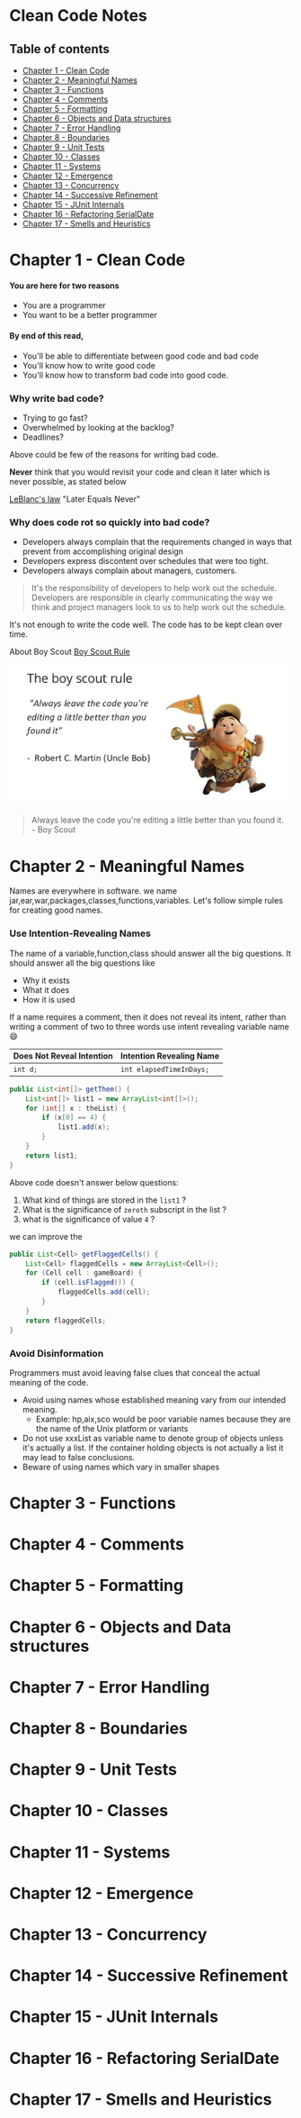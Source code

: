 # Clean Code Notes

## Table of contents

- [Chapter 1 - Clean Code](#chapter1)
- [Chapter 2 - Meaningful Names](#chapter2)
- [Chapter 3 - Functions](#chapter3)
- [Chapter 4 - Comments](#chapter4)
- [Chapter 5 - Formatting](#chapter5)
- [Chapter 6 - Objects and Data structures](#chapter6)
- [Chapter 7 - Error Handling](#chapter7)
- [Chapter 8 - Boundaries](#chapter8)
- [Chapter 9 - Unit Tests](#chapter9)
- [Chapter 10 - Classes](#chapter10)
- [Chapter 11 - Systems](#chapter11)
- [Chapter 12 - Emergence](#chapter12)
- [Chapter 13 - Concurrency](#chapter13)
- [Chapter 14 - Successive Refinement](#chapter14)
- [Chapter 15 - JUnit Internals](#chapter15)
- [Chapter 16 - Refactoring SerialDate](#chapter16)
- [Chapter 17 - Smells and Heuristics](#chapter17)

<a name = "chapter1">
<h1>Chapter 1 - Clean Code</h1>
</a>

#### You are here for two reasons

- You are a programmer
- You want to be a better programmer

#### By end of this read,

- You'll be able to differentiate between good code and bad code
- You'll know how to write good code
- You'll know how to transform bad code into good code.

### Why write bad code?

- Trying to go fast?
- Overwhelmed by looking at the backlog?
- Deadlines?

Above could be few of the reasons for writing bad code.

<b>Never</b> think that you would revisit  your code and clean it later which is never possible, as stated below

[LeBlanc's law](http://on-agile.blogspot.com/2007/04/why-you-wont-fix-it-later.html) "Later Equals Never" 

### Why does code rot so quickly into bad code?

- Developers always complain that the requirements changed in ways that prevent from accomplishing original design
- Developers express discontent over schedules that were too tight.
- Developers always complain about managers, customers.

> It's the responsibility of developers to help work out the schedule. Developers are responsible in clearly communicating
> the way we think and project managers look to us to help work out the schedule.

It's not enough to write the code well. The code has to be kept clean over time.

About Boy Scout [Boy Scout Rule](https://biratkirat.medium.com/step-8-the-boy-scout-rule-robert-c-martin-uncle-bob-9ac839778385)

![img.png](img.png)
> Always leave the code you're editing a little better than you found it.
> <br> - Boy Scout

<a name="chapter2">
<h1>Chapter 2 - Meaningful Names</h1>
</a>
Names are everywhere in software. we name jar,ear,war,packages,classes,functions,variables.
Let's follow simple rules for creating good names.

### Use Intention-Revealing Names
The name of a variable,function,class should answer all the big questions.
It should answer all the big questions like
- Why it exists
- What it does
- How it is used

If a name requires a comment, then it does not reveal its intent,
rather than writing a comment of two to three words use intent revealing variable name :smile:

| Does Not Reveal Intention | Intention Revealing Name      |
|---------------------------|-------------------------------|
 | `int d;`                  | `int elapsedTimeInDays;`      |

````java
public List<int[]> getThem() {
    List<int[]> list1 = new ArrayList<int[]>();
    for (int[] x : theList) {
        if (x[0] == 4) {
            list1.add(x);
        }    
    }
    return list1;
}
````
Above code doesn't answer below questions:
1. What kind of things are stored in the `list1` ?
2. What is the significance of `zeroth` subscript in the list ?
3. what is the significance of value `4` ?

we can improve the 
````java
public List<Cell> getFlaggedCells() {
    List<Cell> flaggedCells = new ArrayList<Cell>();
    for (Cell cell : gameBoard) {
        if (cell.isFlagged()) {
            flaggedCells.add(cell);
        }    
    }
    return flaggedCells;
}
````
### Avoid Disinformation

Programmers must avoid leaving false clues that conceal the actual meaning of the code.

- Avoid using names whose established meaning vary from our intended meaning.
   - Example: hp,aix,sco would be poor variable names because they are the name of the Unix platform or variants
- Do not use xxxList as variable name to denote group of objects unless it's actually a list. If the container holding objects is not actually a list it may lead to false conclusions.
- Beware of using names which vary in smaller shapes

<a name="chapter3">
<h1>Chapter 3 - Functions</h1>
</a>
<a name="chpater4">
<h1>Chapter 4 - Comments</h1>
</a>
<a name="chapter5">
<h1>Chapter 5 - Formatting</h1>
</a>
<a name="chapter6">
<h1>Chapter 6 - Objects and Data structures</h1>
</a>
<a name="chapter7">
<h1>Chapter 7 - Error Handling</h1>
</a>
<a name="chapter8">
<h1>Chapter 8 - Boundaries</h1>
</a>
<a name="chapter9">
<h1>Chapter 9 - Unit Tests</h1>
</a>
<a name="chapter10">
<h1>Chapter 10 - Classes</h1>
</a>
<a name="chapter11">
<h1>Chapter 11 - Systems</h1>
</a>
<a name="chapter12">
<h1>Chapter 12 - Emergence</h1>
</a>
<a name="chapter13">
<h1>Chapter 13 - Concurrency</h1>
</a>
<a name="chapter14">
<h1>Chapter 14 - Successive Refinement</h1>
</a>
<a name="chapter15">
<h1>Chapter 15 - JUnit Internals</h1>
</a>
<a name="chapter16">
<h1>Chapter 16 - Refactoring SerialDate</h1>
</a>
<a name="chapter17">
<h1>Chapter 17 - Smells and Heuristics</h1>
</a>


